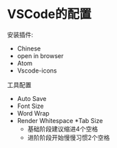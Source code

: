 # VSCode的配置

安装插件:
* Chinese
* open in browser
* Atom
* Vscode-icons

工具配置
* Auto Save
* Font Size
* Word Wrap
* Render Whitespace
*Tab Size
    * 基础阶段建议缩进4个空格
    * 进阶阶段开始慢慢习惯2个空格